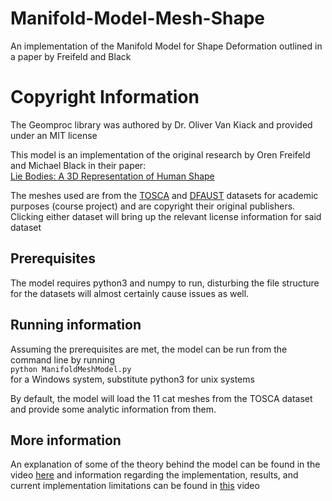 # Manifold-Model-Mesh-Shape
An implementation of the Manifold Model for Shape Deformation outlined in a paper by Freifeld and Black

# Copyright Information
The Geomproc library was authored by Dr. Oliver Van Kiack and provided under an MIT license  

This model is an implementation of the original research by Oren Freifeld and Michael Black in their paper:  
[Lie Bodies: A 3D Representation of Human Shape](https://link.springer.com/chapter/10.1007/978-3-642-33718-5_1)

The meshes used are from the [TOSCA](http://tosca.cs.technion.ac.il/data/toscahires.txt) and [DFAUST](https://dfaust.is.tuebingen.mpg.de/license.html) datasets for academic purposes (course project) and are copyright their original publishers. Clicking either dataset will bring up the relevant license information for said dataset


## Prerequisites 
The model requires python3 and numpy to run, disturbing the file structure for the datasets will almost certainly cause issues as well.

## Running information
Assuming the prerequisites are met, the model can be run from the command line by running   
```python ManifoldMeshModel.py```   
for a Windows system, substitute python3 for unix systems

By default, the model will load the 11 cat meshes from the TOSCA dataset and provide some analytic information from them. 


## More information 
An explanation of some of the theory behind the model can be found in the video [here](https://www.youtube.com/watch?v=FAFZb96mpfI) and information regarding the implementation, results, and current implementation limitations can be found in [this](https://www.youtube.com/watch?v=5hmKpguMGa0) video 


